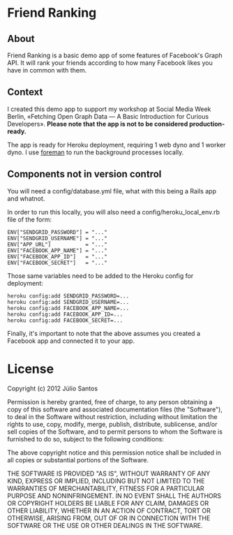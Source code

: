 # Friend Ranking

## About

Friend Ranking is a basic demo app of some features of Facebook's Graph API. It will rank your friends according to how many Facebook likes you have in common with them.

## Context

I created this demo app to support my workshop at Social Media Week Berlin, «Fetching Open Graph Data — A Basic Introduction for Curious Developers». **Please note that the app is not to be considered production-ready.**

The app is ready for Heroku deployment, requiring 1 web dyno and 1 worker dyno. I use [foreman](https://github.com/ddollar/foreman) to run the background processes locally.

## Components not in version control

You will need a config/database.yml file, what with this being a Rails app and whatnot.

In order to run this locally, you will also need a config/heroku_local_env.rb file of the form:

    ENV["SENDGRID_PASSWORD"] = "..."
    ENV["SENDGRID_USERNAME"] = "..."
    ENV["APP_URL"]           = "..."
    ENV["FACEBOOK_APP_NAME"] = "..."
    ENV["FACEBOOK_APP_ID"]   = "..."
    ENV["FACEBOOK_SECRET"]   = "..."

Those same variables need to be added to the Heroku config for deployment:

    heroku config:add SENDGRID_PASSWORD=...
    heroku config:add SENDGRID_USERNAME=...
    heroku config:add FACEBOOK_APP_NAME=...
    heroku config:add FACEBOOK_APP_ID=...
    heroku config:add FACEBOOK_SECRET=...

Finally, it's important to note that the above assumes you created a Facebook app and connected it to your app.

# License

Copyright (c) 2012 Júlio Santos

Permission is hereby granted, free of charge, to any person obtaining a copy of this software and associated documentation files (the "Software"), to deal in the Software without restriction, including without limitation the rights to use, copy, modify, merge, publish, distribute, sublicense, and/or sell copies of the Software, and to permit persons to whom the Software is furnished to do so, subject to the following conditions:

The above copyright notice and this permission notice shall be included in all copies or substantial portions of the Software.

THE SOFTWARE IS PROVIDED "AS IS", WITHOUT WARRANTY OF ANY KIND, EXPRESS OR IMPLIED, INCLUDING BUT NOT LIMITED TO THE WARRANTIES OF MERCHANTABILITY, FITNESS FOR A PARTICULAR PURPOSE AND NONINFRINGEMENT. IN NO EVENT SHALL THE AUTHORS OR COPYRIGHT HOLDERS BE LIABLE FOR ANY CLAIM, DAMAGES OR OTHER LIABILITY, WHETHER IN AN ACTION OF CONTRACT, TORT OR OTHERWISE, ARISING FROM, OUT OF OR IN CONNECTION WITH THE SOFTWARE OR THE USE OR OTHER DEALINGS IN THE SOFTWARE.
